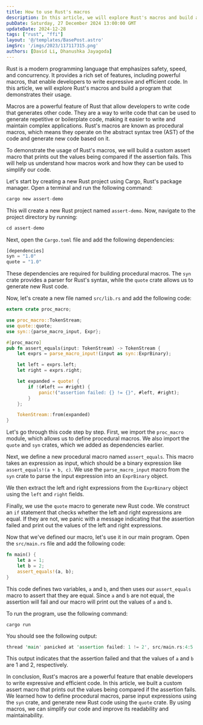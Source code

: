 ```yaml
---
title: How to use Rust's macros
description: In this article, we will explore Rust's macros and build a program that demonstrates their usage.
pubDate: Saturday, 27 December 2024 13:00:00 GMT
updateDate: 2024-12-28
tags: ["rust", "ffi"]
layout: '@/templates/BasePost.astro'
imgSrc: '/imgs/2023/117117315.png'
authors: [David Li, Dhanushka Jayagoda]
---
```



Rust is a modern programming language that emphasizes safety, speed, and concurrency. It provides a rich set of features, including powerful macros, that enable developers to write expressive and efficient code. In this article, we will explore Rust's macros and build a program that demonstrates their usage.

Macros are a powerful feature of Rust that allow developers to write code that generates other code. They are a way to write code that can be used to generate repetitive or boilerplate code, making it easier to write and maintain complex applications. Rust's macros are known as procedural macros, which means they operate on the abstract syntax tree (AST) of the code and generate new code based on it.

To demonstrate the usage of Rust's macros, we will build a custom assert macro that prints out the values being compared if the assertion fails. This will help us understand how macros work and how they can be used to simplify our code.

Let's start by creating a new Rust project using Cargo, Rust's package manager. Open a terminal and run the following command:

```rust
cargo new assert-demo
```

This will create a new Rust project named `assert-demo`. Now, navigate to the project directory by running:

```rust
cd assert-demo
```

Next, open the `Cargo.toml` file and add the following dependencies:

```rust
[dependencies]
syn = "1.0"
quote = "1.0"
```

These dependencies are required for building procedural macros. The `syn` crate provides a parser for Rust's syntax, while the `quote` crate allows us to generate new Rust code.

Now, let's create a new file named `src/lib.rs` and add the following code:

```rust
extern crate proc_macro;

use proc_macro::TokenStream;
use quote::quote;
use syn::{parse_macro_input, Expr};

#[proc_macro]
pub fn assert_equals(input: TokenStream) -> TokenStream {
    let exprs = parse_macro_input!(input as syn::ExprBinary);

    let left = exprs.left;
    let right = exprs.right;

    let expanded = quote! {
        if !(#left == #right) {
            panic!("assertion failed: {} != {}", #left, #right);
        }
    };

    TokenStream::from(expanded)
}
```

Let's go through this code step by step. First, we import the `proc_macro` module, which allows us to define procedural macros. We also import the `quote` and `syn` crates, which we added as dependencies earlier.

Next, we define a new procedural macro named `assert_equals`. This macro takes an expression as input, which should be a binary expression like `assert_equals!(a + b, c)`. We use the `parse_macro_input` macro from the `syn` crate to parse the input expression into an `ExprBinary` object.

We then extract the left and right expressions from the `ExprBinary` object using the `left` and `right` fields.

Finally, we use the `quote` macro to generate new Rust code. We construct an `if` statement that checks whether the left and right expressions are equal. If they are not, we panic with a message indicating that the assertion failed and print out the values of the left and right expressions.

Now that we've defined our macro, let's use it in our main program. Open the `src/main.rs` file and add the following code:

```rust
fn main() {
    let a = 1;
    let b = 2;
    assert_equals!(a, b);
}
```

This code defines two variables, `a` and `b`, and then uses our `assert_equals` macro to assert that they are equal. Since `a` and `b` are not equal, the assertion will fail and our macro will print out the values of `a` and `b`.

To run the program, use the following command:

```
cargo run
```

You should see the following output:

```rust
thread 'main' panicked at 'assertion failed: 1 != 2', src/main.rs:4:5
```

This output indicates that the assertion failed and that the values of `a` and `b` are 1 and 2, respectively.

In conclusion, Rust's macros are a powerful feature that enable developers to write expressive and efficient code. In this article, we built a custom assert macro that prints out the values being compared if the assertion fails. We learned how to define procedural macros, parse input expressions using the `syn` crate, and generate new Rust code using the `quote` crate. By using macros, we can simplify our code and improve its readability and maintainability.